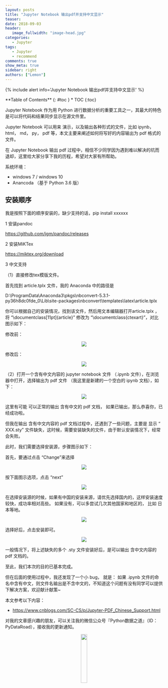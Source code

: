 ```yaml
---
layout: posts
title: "Jupyter Notebook 输出pdf并支持中文显示"
teaser:
date: 2018-09-03
header:
   image_fullwidth: "image-head.jpg"
categories:
   - Jupyter
tags:
   - Jupyter
   - recommend
comments: true
show_meta: true
sidebar: right
authors: ["Lemon"]
---
```




{% include alert info='Jupyter Notebook 输出pdf并支持中文显示' %}


<div class="panel radius" markdown="1">
**Table of Contents**
{: #toc }
*  TOC
{:toc}
</div>


Jupyter Notebook 作为用 Python 进行数据分析的重要工具之一，其最大的特色是可以将代码和结果同步显示在源文件里。

Jupyter Notebook 可以用来 演示，以及输出各种形式的文件，比如 ipynb，html， md， py， pdf 等，本文主要来阐述如何将写好的内容输出为 pdf 格式的文件。

在 Jupyter Notebook 输出 pdf 过程中，相信不少同学因为遇到难以解决的坑而退却，这里给大家分享下我的历程，希望对大家有所帮助。

系统环境：
* windows 7 / windows 10
* Anancoda （基于 Python 3.6 版）

## 安装顺序

我是按照下面的顺序安装的，缺少支持的话，pip install xxxxxx

1 安装pandoc

https://github.com/jgm/pandoc/releases

2 安装MiKTex

https://miktex.org/download


3 中文支持

（1）直接修改tex模版文件。

首先找到 article.tplx 文件，我的 Anaconda 中的路径是

 D:\ProgramData\Anaconda3\pkgs\nbconvert-5.3.1-py36h8dc0fde_0\Lib\site-packages\nbconvert\templates\latex\article.tplx

你可以根据自己的安装情况，找到该文件，然后用文本编辑器打开article.tplx ，将 “\documentclass[11pt]{article}” 修改为 “\documentclass{ctexart}”，对比图示如下：

修改前：

<div align="center">
    <img src="/images/posts/jupyter-pdf-support-cn/1.png">
</div>


修改后：

<div align="center">
    <img src="/images/posts/jupyter-pdf-support-cn/2.png">
</div>


（2）打开一个含有中文内容的 jupyter notebook 文件 （.ipynb 文件），在浏览器中打开，选择输出为 pdf 文件 （我这里是新建的一个空白的 ipynb 文档），如下：

<div align="center">
    <img src="/images/posts/jupyter-pdf-support-cn/3.jpg">
</div>


这里有可能 可以正常的输出 含有中文的 pdf 文档， 如果已输出，那么恭喜你，已经成功啦。

但我在输出 含有中文内容的 pdf 文档过程中，还遇到了一些问题，主要是 显示 “ XXX.sty”
文件缺失，这时候，需要安装缺失的文件，由于默认安装情况下，经常会失败。

此时，我们需要选择安装源，步骤图示如下：

首先，要通过点击 “Change”来选择
<div align="center">
    <img src="/images/posts/jupyter-pdf-support-cn/4.jpg">
</div>


按下面图示选项，点击 “next”
<div align="center">
    <img src="/images/posts/jupyter-pdf-support-cn/5.png">
</div>

在选择安装源的时候，如果有中国的安装来源，请优先选择国内的，这样安装速度较快，成功率相对高些。 如果没有，可以多尝试几次其他国家和地区的， 比如 日本等地。
<div align="center">
    <img src="/images/posts/jupyter-pdf-support-cn/6.png">
</div>

选择好后，点击安装即可。
<div align="center">
    <img src="/images/posts/jupyter-pdf-support-cn/7.png">
</div>


一般情况下，将上述缺失的多个 .sty 文件安装好后，是可以输出 含中文内容的 pdf 文档的。

至此，我们本次的目的已基本完成。

但在后面的使用过程中，我还发现了一个小 bug， 就是： 如果 .ipynb 文件的命名中含有中文，则文件名输出是不含中文的，不知道这个问题有没有同学可以提供下解决方案，欢迎献计献策~



本文参考以下内容：

* https://www.cnblogs.com/SC-CS/p/Jupyter-PDF_Chinese_Support.html

对我的文章感兴趣的朋友，可以关注我的微信公众号『Python数据之道』（ID：PyDataRoad），接收我的更新通知。

<div align="center">
    <img src="/images/qrcode.jpg" width="20%">
</div>
